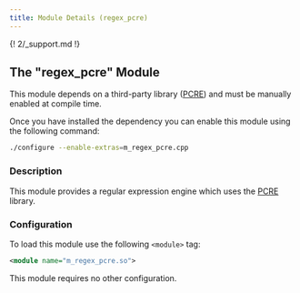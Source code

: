 ```yaml
---
title: Module Details (regex_pcre)
---
```


{! 2/_support.md !}

## The "regex_pcre" Module

<div class="alert alert-info" role="alert" markdown="1">

This module depends on a third-party library ([PCRE](https://www.pcre.org)) and must be manually enabled at compile time.

Once you have installed the dependency you can enable this module using the following command:

```sh
./configure --enable-extras=m_regex_pcre.cpp
```

</div>

### Description

This module provides a regular expression engine which uses the [PCRE](https://www.pcre.org) library.

### Configuration

To load this module use the following `<module>` tag:

```xml
<module name="m_regex_pcre.so">
```

This module requires no other configuration.
